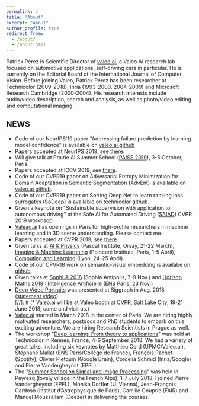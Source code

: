 ```yaml
---
permalink: /
title: "About"
excerpt: "About"
author_profile: true
redirect_from: 
  - /about/
  - /about.html
---
```


Patrick Pérez is Scientific Director of [valeo.ai](https://ptrckprz.github.io/valeoai/), a Valeo AI research lab focused on automotive applications, self-driving cars in particular.
He is currently on the Editorial Board of the International Journal of Computer Vision. Before joining Valeo, Patrick Pérez has been researcher at Technicolor (2009-2018), Inria (1993-2000, 2004-2009) and Microsoft Research Cambridge (2000-2004). His research interests include audio/video description, search and analysis, as well as photo/video editing and computational imaging.

## NEWS

* Code of our NeurIPS'19 paper "Addressing failure prediction by learning model confidence" is available on [valeo.ai github](https://github.com/valeoai/ConfidNet) 
* Papers accepted at NeurIPS 2019, see [there](https://ptrckprz.github.io/conf/).  
* Will give talk at Prairie AI Summer School ([PAISS 2019](https://project.inria.fr/paiss/)), 3-5 October, Paris.  
* Papers accepted at ICCV 2019, see [there](https://ptrckprz.github.io/conf/).  
* Code of our CVPR19 paper on Adversarial Entropy Minimization for Domain Adaptation in Semantic Segmentation (AdvEnt) is available on [valeo.ai github](https://github.com/valeoai/ADVENT).    
* Code of our CVPR19 paper on Sorting Deep Net to learn ranking loss surrogates (SoDeep) is available on [technicolor github](https://github.com/technicolor-research/sodeep).  
* Given a keynote on "Sustainable supervision with application to autonomous driving" at the Safe AI for Automated Driving ([SAIAD](https://sites.google.com/view/saiad-wscvpr19)) CVPR 2019 workhsop.  
* [Valeao.ai](https://ptrckprz.github.io/valeoai/) has openings in Paris for high-profile researchers in machine learning and in 3D scene understanding. Please contact me.   
* Papers accepted at CVPR 2019, see [there](https://ptrckprz.github.io/conf/).  
* Given talks at [AI & Physics](https://physai.sciencesconf.org/) (Pascal Institute, Orsay, 21-22 March), [Imaging & Machine Learnning](https://imaging-in-paris.github.io/semester2019/workshop3prog/) (Poincaré Institute, Paris, 1-5 April), [Computing and Learning](https://indico.mathrice.fr/event/153/overview) (Lyon, 24-25 April).  
* Code of our CPVR18 work on semantic-visual embedding is availabe on [github](https://github.com/technicolor-research/dsve-loc).  
* Given talks at [SophI.A.2018](http://sophia-summit.com/sophia2018/en#.W5KcfKf-jDc) (Sophia Antipolis, 7-9 Nov.) and [Horizon Maths 2018 : Intelligence Artificielle](https://www.sciencesmaths-paris.fr/fr/horizon-maths-2018-intelligence-artificielle-957.htm) (ENS Paris, 23 Nov.)  
* [Deep Video Portraits](https://web.stanford.edu/~zollhoef/papers/SG2018_DeepVideo/page.html) was presented at Siggraph in Aug. 2018 ([statement](https://techxplore.com/news/2018-08-ai-dodgy-lip-sync-dubbing.html),[video](https://www.youtube.com/watch?v=qc5P2bvfl44)).  
[//]: # (* Valeo.ai will be at Valeo booth at CVPR, Salt Lake City, 19-21 June 2018, come and visit us.)  
* [Valeo.ai](https://ptrckprz.github.io/valeoai/) started in March 2018 in the center of Paris. We are hiring highly motivated researchers, postdocs and PhD students to embark on this exciting adventure.  We are hiring Research Scientists in Prague as well.  
* The workshop "[Deep learning: From theory to applications](https://www.lebesgue.fr/content/sem2018-deeplearning)" was held at Technicolor in Rennes, France, 4-6 September 2018. We had a variety of great talks, including six keynotes by Matthieu Cord (UPMC/Valeo.ai), Stéphane Mallat (ENS Paris/Collège de France), François Pachet (Spotify), Olivier Pietquin (Google Brain), Cordelia Schmid (Inria/Google) and Pierre Vandergheynst (EPFL).  
* The "[Summer School on Signal and Image Processing](http://www.gretsi.fr/peyresq18/cours.php)" was held in Peyresq (lovely village in the French Alps), 1-7 July 2018. I joined  Pierre Vandergheynst (EPFL), Monika Dorfler (U. Vienna), Jean-François Cardoso (Institut d’Astrophysique de Paris), Camille Couprie (FAIR) and Manuel Moussallam (Deezer) in delivering the courses.
